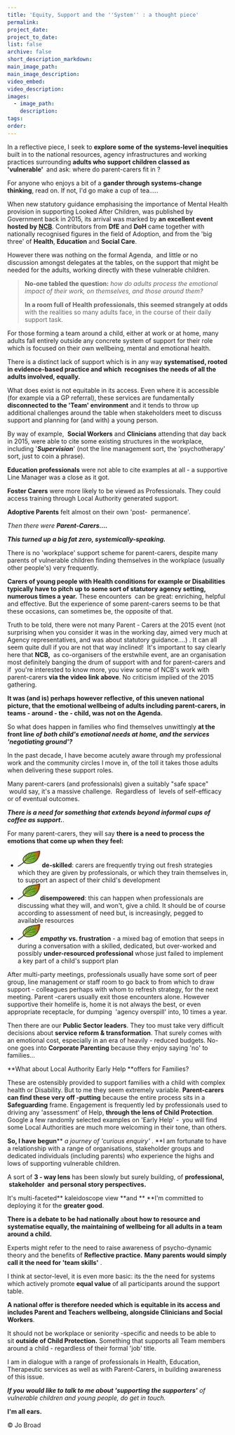 ```yaml
---
title: 'Equity, Support and the ''System'' : a thought piece'
permalink:
project_date:
project_to_date:
list: false
archive: false
short_description_markdown:
main_image_path:
main_image_description:
video_embed:
video_description:
images:
  - image_path:
    description:
tags:
order:
---
```


In a reflective piece, I seek to **explore some of the systems-level inequities** built in to the national resources, agency infrastructures and working practices surrounding **adults who support children classed as 'vulnerable'&nbsp;** and ask: where do parent-carers fit in ?

For anyone who enjoys a bit of a **gander through systems-change thinking**, read on. If not, I'd go make a cup of tea…..

When new statutory guidance emphasising the importance of Mental Health provision in supporting Looked After Children, was published by Government back in 2015, its arrival was marked by **an excellent event hosted by** [**NCB**](https://www.ncb.org.uk/). Contributors from **DfE** and **DoH** came together with nationally recognised figures in the field of Adoption, and from the 'big three' of&nbsp;**Health**, **Education** and **Social Care**.

However there was nothing on the formal Agenda,&nbsp; and little or no discussion amongst delegates at the tables, on the support that might be needed for the adults, working directly with these vulnerable children.

> **No-one tabled the question:** *how do adults process the emotional impact of their work, on themselves, and those around them?&nbsp;*
>
>
> **In a room full of Health professionals, this seemed strangely at odds** with the realities so many adults face, in the course of their daily support task.&nbsp;

For those forming a team around a child, either at work or at home, many adults fall entirely outside any concrete system of support for their role which is focused on their own wellbeing, mental and emotional health.

There is a distinct lack of support which is in any way&nbsp;**systematised, rooted in evidence-based practice and which &nbsp;recognises the needs of all the adults involved, equally.**&nbsp;

What does exist is not equitable in its access. Even where it is accessible (for example via a GP referral), these services are fundamentally **disconnected to the 'Team' environment**&nbsp;and it tends to throw up additional challenges around the table when stakeholders meet to discuss support and planning for (and with) a young person.

By way of example, &nbsp;**Social Workers** and **Clinicians** attending that day back in 2015, were able to cite some existing structures in the workplace, including '***Supervision***' (not the line management sort, the 'psychotherapy' sort, just to coin a phrase).

**Education professionals** were not able to cite examples at all - a supportive Line Manager was a close as it got.&nbsp;

**Foster Carers** were more likely to be viewed as Professionals. They could access training through Local Authority generated support.

**Adoptive Parents** felt almost on their own 'post-&nbsp; permanence'.&nbsp;

*Then there were* ***Parent-Carers….***

***This turned up a big fat zero, systemically-speaking.*&nbsp;**

There is no 'workplace' support scheme for parent-carers, despite many parents of vulnerable children finding themselves in the workplace (usually other people's) very frequently.

**Carers of young people with Health conditions for example or Disabilities typically have to pitch up to some sort of statutory agency setting, numerous times a year.** These encounters &nbsp;can be great: enriching, helpful and effective. But the experience of some parent-carers seems to be that these occasions, can sometimes be, the opposite of that.&nbsp;

Truth to be told, there were not many Parent - Carers at the 2015 event (not surprising when you consider it was in the working day, aimed very much at Agency representatives, and was about statutory guidance….) . It can all seem quite dull if you are not that way inclined\! &nbsp;It's important to say clearly here that **NCB,&nbsp;** as co-organisers of the erstwhile event, are an organisation most definitely banging the drum of support with and for parent-carers and if &nbsp;you're interested to know more, you view some of NCB's work with parent-carers&nbsp;**via the video link above**. No criticism implied of the 2015 gathering.

**It was (and is) perhaps however reflective, of this uneven national picture, that the emotional wellbeing of adults including parent-carers, in teams - around - the - child, was not on the Agenda.**

So what does happen in families who find themselves unwittingly **at the front line** ***of both child's emotional needs at home, and the services 'negotiating ground'?***

In the past decade, I have become acutely aware through my professional work and the community circles I move in, of the toll it takes those adults when delivering these support roles.

Many parent-carers (and professionals) given a suitably "safe space" &nbsp;would say, it's a massive challenge.&nbsp; Regardless of&nbsp; levels of self-efficacy or of eventual outcomes.

***There is a need for something that extends beyond informal cups of coffee as support.***.

For many parent-carers, they will say&nbsp;**there is a need to process the emotions that come up when they feel:**

* ![](/uploads/kindle-templates-bullet-1.jpg)&nbsp;**de-skilled**\: carers are frequently trying out fresh strategies which they are given by professionals, or which they train themselves in, to support an aspect of their child's development
* ![](/uploads/kindle-templates-bullet-1.jpg)**disempowered**\: this can happen when professionals are discussing what they will, and won't, give a child. It should be of course according to assessment of need but, is increasingly, pegged to available resources&nbsp;
* ![](/uploads/kindle-templates-bullet-1.jpg)***empathy***&nbsp;**vs. frustration**&nbsp;- a mixed bag of emotion that seeps in during a conversation with a skilled, dedicated, but over-worked and possibly&nbsp;**under-resourced professional** whose just failed to implement a key part of a child's support plan

After multi-party meetings, professionals usually have some sort of peer group, line management or staff room to go back to from which to draw support - colleagues perhaps with whom to refresh strategy, for the next meeting. Parent -carers usually exit those encounters alone. However supportive their homelife is, home it is not always the best, or even appropriate receptacle, for dumping&nbsp; 'agency overspill' into, 10 times a year.

Then there are our **Public Sector leaders**. They too must take very difficult decisions about **service reform & transformation**. That surely comes with an emotional cost, especially in an era of heavily - reduced budgets. No-one goes into **Corporate Parenting**&nbsp;because they enjoy saying 'no' to families…

**What about Local Authority Early Help&nbsp;**offers for Families?

These are ostensibly provided to support families with a child with complex health or Disability. But to me they seem extremely variable. **Parent-carers can find these very off -putting** because the entire process sits in a **Safeguarding** frame. Engagement is frequently led by professionals used to driving any 'assessment' of Help, **through the lens of Child Protection**.&nbsp; Google a few randomly selected examples on 'Early Help' -&nbsp; you will find some Local Authorities are much more welcoming in their tone, than others.

**So, I have begun****&nbsp;*a journey of 'curious enquiry'*&nbsp;.&nbsp;**I am fortunate to have a relationship with a range of organisations, stakeholder groups and dedicated individuals (including parents) who experience the highs and lows of supporting vulnerable children. &nbsp;

A sort of **3 - way lens** has been slowly but surely building, of **professional, &nbsp;stakeholder&nbsp; and personal story perspectives.&nbsp;**

It's multi-faceted**&nbsp;kaleidoscope view&nbsp;**and **&nbsp;**I'm committed to deploying it for the **greater good**.

**There is a debate to be had nationally**&nbsp;a**bout how to resource and systematise equally, the maintaining of wellbeing for all adults in a team** **around a child.&nbsp;**

Experts might refer to the need to raise awareness of psycho-dynamic theory and the benefits of&nbsp;**Reflective practice.** **Many parents would simply call it the need for 'team skills'**&nbsp;.&nbsp;

I think at sector-level, it is even more basic: its the the need for systems which actively promote **equal value**&nbsp;of all participants around the support table.

**A national offer is therefore needed which is equitable in its access and includes Parent and Teachers wellbeing, alongside Clinicians and Social Workers**.

It should not be workplace or seniority -specific and needs to be able to sit&nbsp;**outside of Child Protection.**&nbsp;Something that supports all Team members around a child - regardless of their formal 'job' title.

I am in dialogue with a range of professionals in Health, Education, Therapeutic services as well as with Parent-Carers, in building awareness of this issue.&nbsp;

***If you*** ***would like to talk to me about 'supporting the supporters'** of vulnerable children and young people, do get in touch.*

**I'm all ears.**

&copy; Jo Broad&nbsp;
